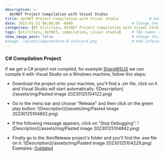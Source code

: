 ```yaml
---
description: >-
  dotNET Project Compilation with Visual Studio
title: dotNET Project Compilation with Visual Studio              # Add title here
date: 2023-01-31 08:00:00 -0600                           # Change the date to match completion date
categories: [05 Utilities, dotNET Project Compilation with Visual Studio]                     # Change Templates to Writeup
tags: [utilities, dotNET, compilation, visual studio]     # TAG names should always be lowercase; replace template with writeup, and add relevant tags
show_image_post: false                                    # Change this to true
#image: /assets/img/machine-0-infocard.png                # Add infocard image here for post preview image
---
```

### C# Compilation Project

If we get a C# project not compiled, for example [SharpWSUS](https://github.com/nettitude/SharpWSUS) we can compile it with Visual Studio on a Windows machine, follow this steps:

- Download the project onto your machine, you'll find a .sln file, click on it and Visual Studio will start automatically:
![Description](/assets/img/Pasted image 20230125104122.png)

- Go to the menu bar and choose "Release" and then click on the green play button:
![Description](/assets/img/Pasted image 20230125104802.png)

- If the following message appears, click on "Stop Debugging":
![Description](/assets/img/Pasted image 20230125104842.png)

- Finally go to the /bin/Release project's folder and you'll find the .exe file on it: 
![Description](/assets/img/Pasted image 20230125104229.png)
Examples:
[Outdated](https://shuciran.github.io/posts/Outdated/#fnref:dotnet-compilation)